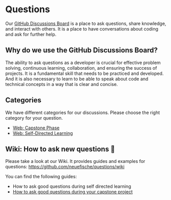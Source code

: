 # Questions

Our [GitHub Discussions Board](https://github.com/orgs/neuefische/discussions) is a place to ask questions, share knowledge, and interact with others. It is a place to have conversations about coding and ask for further help.

## Why do we use the GitHub Discussions Board?

The ability to ask questions as a developer is crucial for effective problem solving, continuous learning, collaboration, and ensuring the success of projects. It is a fundamental skill that needs to be practiced and developed. And it is also necessary to learn to be able to speak about code and technical concepts in a way that is clear and concise.

## Categories

We have different categories for our discussions. Please choose the right category for your question.

- [Web: Capstone Phase](https://github.com/orgs/neuefische/discussions/categories/web)
- [Web: Self-Directed Learning](https://github.com/orgs/neuefische/discussions/categories/web-self-directed-learning)

## Wiki: How to ask new questions 👀

Please take a look at our Wiki. It provides guides and examples for questions: https://github.com/neuefische/questions/wiki

You can find the following guides:

- How to ask good questions during self directed learning
- [How to ask good questions during your capstone project](https://github.com/neuefische/questions/wiki/How-to-ask-good-questions)
